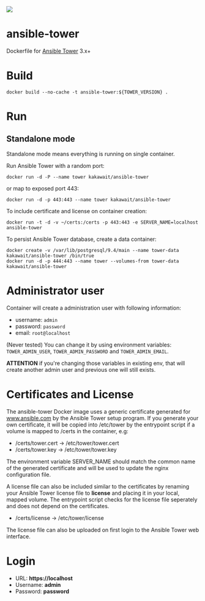 [![](https://images.microbadger.com/badges/image/kakawait/ansible-tower.svg)](https://microbadger.com/images/kakawait/ansible-tower "Get your own image badge on microbadger.com")

# ansible-tower

Dockerfile for [Ansible Tower](https://www.ansible.com/tower) 3.x+

# Build

```
docker build --no-cache -t ansible-tower:${TOWER_VERSION} .
```

# Run 

## Standalone mode

Standalone mode means everything is running on single container.

Run Ansible Tower with a random port:

```
docker run -d -P --name tower kakawait/ansible-tower
```

or map to exposed port 443:

```
docker run -d -p 443:443 --name tower kakawait/ansible-tower
```

To include certificate and license on container creation:

```
docker run -t -d -v ~/certs:/certs -p 443:443 -e SERVER_NAME=localhost  ansible-tower
```

To persist Ansible Tower database, create a data container:

```
docker create -v /var/lib/postgresql/9.4/main --name tower-data kakawait/ansible-tower /bin/true
docker run -d -p 444:443 --name tower --volumes-from tower-data kakawait/ansible-tower
```

# Administrator user

Container will create a administration user with following information:

- username: `admin`
- password: `password`
- email: `root@localhost`

(Never tested) You can change it by using environment variables: `TOWER_ADMIN_USER`, `TOWER_ADMIN_PASSWORD` and `TOWER_ADMIN_EMAIL`.

**ATTENTION** if you're changing those variables in existing env, that will create another admin user and previous one will still exists.

# Certificates and License

The ansible-tower Docker image uses a generic certificate generated for www.ansible.com by the Ansible Tower setup
program. If you generate your own certificate, it will be copied into /etc/tower by the entrypoint script if a volume
is mapped to /certs in the container, e.g:

* /certs/tower.cert -> /etc/tower/tower.cert
* /certs/tower.key  -> /etc/tower/tower.key

The environment variable SERVER_NAME should match the common name of the generated certificate and will be used to update
the nginx configuration file.

A license file can also be included similar to the certificates by renaming your Ansible Tower license file to **license** and
placing it in your local, mapped volume. The entrypoint script checks for the license file seperately and does not depend
on the certificates.

* /certs/license -> /etc/tower/license

The license file can also be uploaded on first login to the Ansible Tower web interface.

# Login

* URL: **https://localhost**
* Username: **admin**
* Password: **password**
